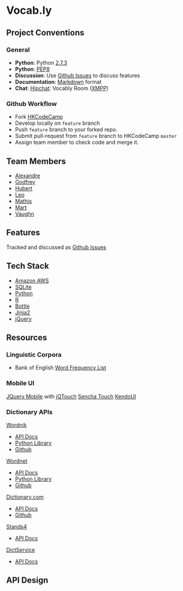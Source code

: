 # Vocab.ly

## Project Conventions

### General
- **Python**: Python [2.7.3](http://docs.python.org/)
- **Python**: [PEP8](http://www.python.org/dev/peps/pep-0008/)
- **Discussion**: Use [Github Issues](https://github.com/HKCodeCamp/vocably/issues/) to discuss features
- **Documentation**: [Markdown](http://github.github.com/github-flavored-markdown/) format
- **Chat**: [Hipchat](https://hkcodecamp.hipchat.com/chat): Vocably Room ([XMPP](https://hkcodecamp.hipchat.com/account/xmpp))

### Github Workflow
- Fork [HKCodeCamp](https://github.com/HKCodeCamp/vocably)
- Develop locally on `feature` branch
- Push `feature` branch to your forked repo.
- Submit pull-request from `feature` branch to HKCodeCamp `master`
- Assign team member to check code and merge it.

## Team Members
- [Alexandre](https://github.com/AlexandreBeaulne)
- [Godfrey](https://github.com/gljob)
- [Hubert](https://github.com/hube)
- [Leo](https://github.com/Liongrass)
- [Mathis](https://github.com/sveitser)
- [Mart](https://github.com/tijptjik)
- [Vaughn](https://github.com/vhew)

## Features
Tracked and discussed as [Github Issues](https://github.com/HKCodeCamp/vocably/issues/)

## Tech Stack
- [Amazon AWS](http://aws.amazon.com/documentation/)
- [SQLite](http://www.sqlite.org/docs.html)
- [Python](http://docs.python.org/)
- [R](http://www.r-project.org/other-docs.html)
- [Bottle](http://bottlepy.org/docs/dev/)
- [Jinja2](http://jinja.pocoo.org/docs/)
- [jQuery](http://docs.jquery.com/)

## Resources
### Linguistic Corpora
- Bank of English [Word Frequency List](http://www.titania.bham.ac.uk/frequency%20lists/corpusrank.txt)

### Mobile UI
[JQuery Mobile](http://jquerymobile.com/) with [jQTouch](http://www.jqtouch.com/)
[Sencha Touch](http://www.sencha.com/products/touch/)
[KendoUI](http://www.kendoui.com/web.aspx)

### Dictionary APIs
[Wordnik](http://www.wordnik.com/)
- [API Docs](http://developer.wordnik.com/docs)
- [Python Library](http://developer.wordnik.com/libraries#python)
- [Github](https://github.com/wordnik)

[Wordnet](http://wordnet.princeton.edu/)
- [API Docs](http://nltk.googlecode.com/svn/trunk/doc/howto/wordnet.html)
- [Python Library](http://nltk.org/api/nltk.corpus.reader.html#module-nltk.corpus.reader.wordnet)
- [Github](https://github.com/nltk/nltk)

[Dictionary.com](dictionary.com)
- [API Docs](http://developer.dictionary.com/products)
- [Github](https://github.com/dictionarycom)

[Stands4](http://www.abbreviations.com/)
- [API Docs](http://www.abbreviations.com/definitions_api.php)

[DictService](http://services.aonaware.com/DictService/)
- [API Docs](http://services.aonaware.com/DictService/DictService.asmx)

## API Design
